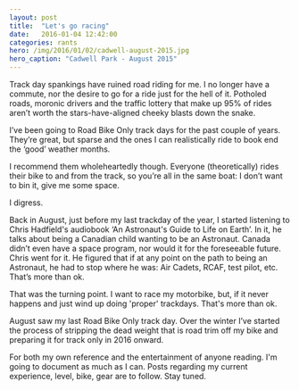 ```yaml
---
layout: post
title:  "Let's go racing"
date:   2016-01-04 12:42:00
categories: rants
hero: /img/2016/01/02/cadwell-august-2015.jpg
hero_caption: "Cadwell Park - August 2015"
---
```


Track day spankings have ruined road riding for me. I no longer have a commute, nor the desire to go for a ride just for the hell of it. Potholed roads, moronic drivers and the traffic lottery that make up 95% of rides aren’t worth the stars-have-aligned cheeky blasts down the snake.

I’ve been going to Road Bike Only track days for the past couple of years. They’re great, but sparse and the ones I can realistically ride to book end the ‘good’ weather months.

I recommend them wholeheartedly though. Everyone (theoretically) rides their bike to and from the track, so you’re all in the same boat: I don’t want to bin it, give me some space.

I digress.

Back in August, just before my last trackday of the year, I started listening to Chris Hadfield's audiobook ‘An Astronaut's Guide to Life on Earth’. In it, he talks about being a Canadian child wanting to be an Astronaut. Canada didn’t even have a space program, nor would it for the foreseeable future. Chris went for it. He figured that if at any point on the path to being an Astronaut, he had to stop where he was: Air Cadets, RCAF, test pilot, etc. That’s more than ok.

That was the turning point. I want to race my motorbike, but, if it never happens and just wind up doing 'proper' trackdays. That's more than ok.

August saw my last Road Bike Only track day. Over the winter I’ve started the process of stripping the dead weight that is road trim off my bike and preparing it for track only in 2016 onward.

For both my own reference and the entertainment of anyone reading. I'm going to document as much as I can. Posts regarding my current experience, level, bike, gear are to follow. Stay tuned.
